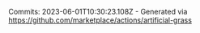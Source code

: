 Commits: 2023-06-01T10:30:23.108Z - Generated via https://github.com/marketplace/actions/artificial-grass
<br>
